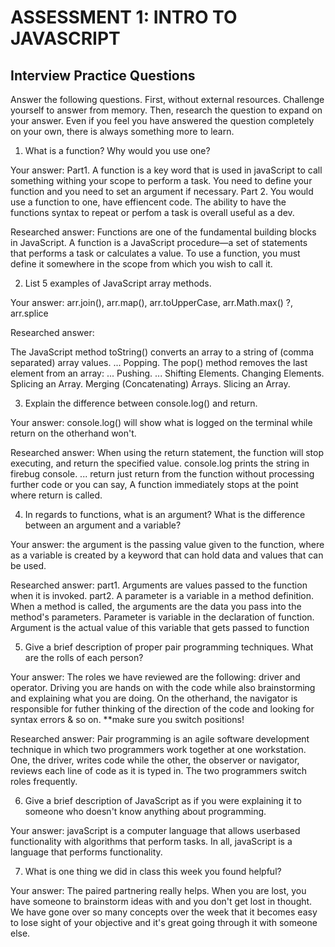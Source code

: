 # ASSESSMENT 1: INTRO TO JAVASCRIPT
## Interview Practice Questions

Answer the following questions. First, without external resources. Challenge yourself to answer from memory. Then, research the question to expand on your answer. Even if you feel you have answered the question completely on your own, there is always something more to learn.   

1. What is a function? Why would you use one?

  Your answer: Part1. A function is a key word that is used in javaScript to call something withing your scope to perform a task. You need to define your function and you need to set an argument if necessary. 
  Part 2. You would use a function to one, have effiencent code. The ability to have the functions syntax to repeat or perfom a task is overall useful as a dev. 

  Researched answer: Functions are one of the fundamental building blocks in JavaScript. A function is a JavaScript procedure—a set of statements that performs a task or calculates a value. To use a function, you must define it somewhere in the scope from which you wish to call it.

2. List 5 examples of JavaScript array methods.

  Your answer: arr.join(), arr.map(), arr.toUpperCase, arr.Math.max() ?, arr.splice

  Researched answer:

The JavaScript method toString() converts an array to a string of (comma separated) array values. ...
Popping. The pop() method removes the last element from an array: ...
Pushing. ...
Shifting Elements. 
Changing Elements. 
Splicing an Array. 
Merging (Concatenating) Arrays. 
Slicing an Array.



3. Explain the difference between console.log() and return.

  Your answer: console.log() will show what is logged on the terminal while return on the otherhand won't. 

  Researched answer: When using the return statement, the function will stop executing, and return the specified value. console.log prints the string in firebug console. 
... return just return from the function without processing further code or you can say, A function immediately stops at the point where return is called.



4. In regards to functions, what is an argument? What is the difference between an argument and a variable?

  Your answer: the argument is the passing value given to the function, where as a variable is created by a keyword that can hold data and values that can be used.   

  Researched answer: part1. Arguments are values passed to the function when it is invoked.
  part2. A parameter is a variable in a method definition. When a method is called, the arguments are the data you pass into the method's parameters. 
  Parameter is variable in the declaration of function. Argument is the actual value of this variable that gets passed to function



5. Give a brief description of proper pair programming techniques. What are the rolls of each person?

  Your answer: The roles we have reviewed are the following: driver and operator. Driving you are hands on with the code while also brainstorming and explaining what you are doing. On the otherhand, the navigator is responsible for futher thinking of the direction of the code and looking for syntax errors & so on. **make sure you switch positions! 

  Researched answer: Pair programming is an agile software development technique in which two programmers work together at one workstation. 
  One, the driver, writes code while the other, the observer or navigator, reviews each line of code as it is typed in. The two programmers switch roles frequently.



6. Give a brief description of JavaScript as if you were explaining it to someone who doesn't know anything about programming.

  Your answer: javaScript is a computer language that allows userbased functionality with algorithms that perform tasks. In all, javaScript is a language that performs functionality. 


7. What is one thing we did in class this week you found helpful?  

  Your answer: The paired partnering really helps. When you are lost, you have someone to brainstorm ideas with and you don't get lost in thought. We have gone over so many concepts over the week that it becomes easy to lose sight of your objective and it's great going through it with someone else.  
